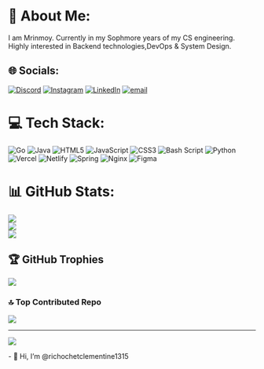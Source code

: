 # 💫 About Me:
I am Mrinmoy. Currently in my Sophmore years of my CS engineering. Highly interested in Backend technologies,DevOps & System Design.


## 🌐 Socials:
[![Discord](https://img.shields.io/badge/Discord-%237289DA.svg?logo=discord&logoColor=white)](https://discord.gg/MRINMOY_1315) [![Instagram](https://img.shields.io/badge/Instagram-%23E4405F.svg?logo=Instagram&logoColor=white)](https://instagram.com/ricochet_1315) [![LinkedIn](https://img.shields.io/badge/LinkedIn-%230077B5.svg?logo=linkedin&logoColor=white)](https://linkedin.com/in/https://www.linkedin.com/in/mrinmoy-matilal/) [![email](https://img.shields.io/badge/Email-D14836?logo=gmail&logoColor=white)](mailto:mrinmoymatilal1315@gmail.com) 

# 💻 Tech Stack:
![Go](https://img.shields.io/badge/go-%2300ADD8.svg?style=for-the-badge&logo=go&logoColor=white) ![Java](https://img.shields.io/badge/java-%23ED8B00.svg?style=for-the-badge&logo=openjdk&logoColor=white) ![HTML5](https://img.shields.io/badge/html5-%23E34F26.svg?style=for-the-badge&logo=html5&logoColor=white) ![JavaScript](https://img.shields.io/badge/javascript-%23323330.svg?style=for-the-badge&logo=javascript&logoColor=%23F7DF1E) ![CSS3](https://img.shields.io/badge/css3-%231572B6.svg?style=for-the-badge&logo=css3&logoColor=white) ![Bash Script](https://img.shields.io/badge/bash_script-%23121011.svg?style=for-the-badge&logo=gnu-bash&logoColor=white) ![Python](https://img.shields.io/badge/python-3670A0?style=for-the-badge&logo=python&logoColor=ffdd54) ![Vercel](https://img.shields.io/badge/vercel-%23000000.svg?style=for-the-badge&logo=vercel&logoColor=white) ![Netlify](https://img.shields.io/badge/netlify-%23000000.svg?style=for-the-badge&logo=netlify&logoColor=#00C7B7) ![Spring](https://img.shields.io/badge/spring-%236DB33F.svg?style=for-the-badge&logo=spring&logoColor=white) ![Nginx](https://img.shields.io/badge/nginx-%23009639.svg?style=for-the-badge&logo=nginx&logoColor=white) ![Figma](https://img.shields.io/badge/figma-%23F24E1E.svg?style=for-the-badge&logo=figma&logoColor=white)
# 📊 GitHub Stats:
![](https://github-readme-stats.vercel.app/api?username=richochetclementine1315&theme=blueberry&hide_border=false&include_all_commits=false&count_private=false)<br/>
![](https://nirzak-streak-stats.vercel.app/?user=richochetclementine1315&theme=blueberry&hide_border=false)<br/>
![](https://github-readme-stats.vercel.app/api/top-langs/?username=richochetclementine1315&theme=blueberry&hide_border=false&include_all_commits=false&count_private=false&layout=compact)

## 🏆 GitHub Trophies
![](https://github-profile-trophy.vercel.app/?username=richochetclementine1315&theme=tokyonight&no-frame=false&no-bg=true&margin-w=4)

### 🔝 Top Contributed Repo
![](https://github-contributor-stats.vercel.app/api?username=richochetclementine1315&limit=5&theme=blueberry&combine_all_yearly_contributions=true)

---
[![](https://visitcount.itsvg.in/api?id=richochetclementine1315&icon=0&color=0)](https://visitcount.itsvg.in)

<!-- Proudly created with GPRM ( https://gprm.itsvg.in ) -->- 👋 Hi, I’m @richochetclementine1315

<!---
richochetclementine1315/richochetclementine1315 is a ✨ special ✨ repository because its `README.md` (this file) appears on your GitHub profile.
You can click the Preview link to take a look at your changes.
--->
